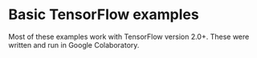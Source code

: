 # Basic TensorFlow examples
Most of these examples work with TensorFlow version 2.0+. These were written and run in Google Colaboratory. 
